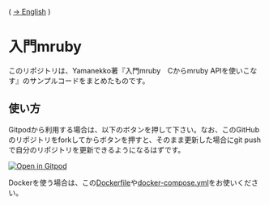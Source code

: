 ( [-> English](./README.md) )

# 入門mruby

このリポジトリは、Yamanekko著『入門mruby　Cからmruby APIを使いこなす』のサンプルコードをまとめたものです。

## 使い方

Gitpodから利用する場合は、以下のボタンを押して下さい。なお、このGitHubのリポジトリをforkしてからボタンを押すと、そのまま更新した場合にgit pushで自分のリポジトリを更新できるようになるはずです。

[![Open in Gitpod](https://gitpod.io/button/open-in-gitpod.svg)](https://gitpod.io/from-referrer/)

Dockerを使う場合は、この[Dockerfile](./Dockerfile)や[docker-compose.yml](./docker-compose.yml)をお使いください。


